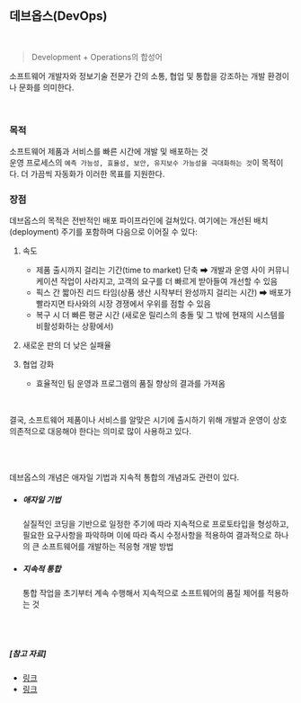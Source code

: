 ## 데브옵스(DevOps)

<br>

> Development + Operations의 합성어

소프트웨어 개발자와 정보기술 전문가 간의 소통, 협업 및 통합을 강조하는 개발 환경이나 문화를 의미한다.

<br>

### 목적 
소프트웨어 제품과 서비스를 빠른 시간에 개발 및 배포하는 것  
운영 프로세스의 `예측 가능성, 효율성, 보안, 유지보수 가능성을 극대화하는 것`이 목적이다. 더 가끔씩 자동화가 이러한 목표를 지원한다.


### 장점 
데브옵스의 목적은 전반적인 배포 파이프라인에 걸쳐있다. 여기에는 개선된 배치(deployment) 주기를 포함하며 다음으로 이어질 수 있다:

1. 속도
    - 제품 출시까지 걸리는 기간(time to market) 단축 ➡ 개발과 운영 사이 커뮤니케이션 작업이 사라지고, 고객의 요구를 더 빠르게 받아들여 개선할 수 있음
    - 픽스 간 짧아진 리드 타임(상품 생산 시작부터 완성까지 걸리는 시간) ➡ 배포가 빨라지면 타사와의 시장 경쟁에서 우위를 점할 수 있음
    - 복구 시 더 빠른 평균 시간 (새로운 릴리스의 충돌 및 그 밖에 현재의 시스템를 비활성화하는 상황에서)
  
2. 새로운 판의 더 낮은 실패율

3. 협업 강화
    - 효율적인 팀 운영과 프로그램의 품질 향상의 결과를 가져옴



<br>

결국, 소프트웨어 제품이나 서비스를 알맞은 시기에 출시하기 위해 개발과 운영이 상호 의존적으로 대응해야 한다는 의미로 많이 사용하고 있다.

<br>

<br>

데브옵스의 개념은 애자일 기법과 지속적 통합의 개념과도 관련이 있다.

- ##### 애자일 기법

  실질적인 코딩을 기반으로 일정한 주기에 따라 지속적으로 프로토타입을 형성하고, 필요한 요구사항을 파악하며 이에 따라 즉시 수정사항을 적용하여 결과적으로 하나의 큰 소프트웨어를 개발하는 적응형 개발 방법

- ##### 지속적 통합

  통합 작업을 초기부터 계속 수행해서 지속적으로 소프트웨어의 품질 제어를 적용하는 것

<br>

<br>

##### [참고 자료]

- [링크](https://post.naver.com/viewer/postView.nhn?volumeNo=16319612&memberNo=202219)
- [링크](https://brunch.co.kr/@e9c7009de84443b/101)

